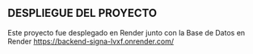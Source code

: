 ## DESPLIEGUE DEL PROYECTO
Este proyecto fue desplegado en Render junto con la Base de Datos en Render https://backend-signa-lvxf.onrender.com/

